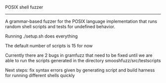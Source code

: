 POSIX shell fuzzer

-----------------

A grammar-based fuzzer for the POSIX language implementation that runs random shell scripts and tests for undefined behavior.

Running ./setup.sh does everything

The default number of scripts is 15 for now


Currently there are 2 bugs in gramfuzz that need to be fixed until we are able to run the scripts generated in the directory smooshfuzz/src/testscripts

Next steps: fix syntax errors given by generating script and build harness for running different shells quickly
